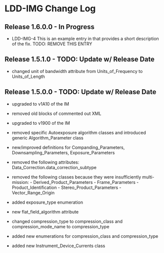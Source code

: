 # LDD-IMG Change Log

## Release 1.6.0.0 - In Progress

* LDD-IMG-4 This is an example entry in that provides a short description of the fix. TODO: REMOVE THIS ENTRY

## Release 1.5.1.0 - TODO: Update w/ Release Date

* changed unit of bandwidth attribute from Units_of_Frequency to Units_of_Length

## Release 1.5.0.0 - TODO: Update w/ Release Date

* upgraded to v1A10 of the IM
* removed old blocks of commented out XML

* upgraded to v1900 of the IM
* removed specific Autoexposure algorithm classes and introduced generic Algorithm_Parameter class
* new/improved definitions for Companding_Parameters, Downsampling_Parameters, Exposure_Parameters
* removed the following attributes: Data_Correction.data_correction_subtype
* removed the following classes because they were insufficiently multi-mission:
      - Derived_Product_Parameters
      - Frame_Parameters
      - Product_Identification 
      - Stereo_Product_Parameters
      - Vector_Range_Origin
 * added exposure_type enumeration
 * new flat_field_algorithm attribute
 * changed compression_type to compression_class and compression_mode_name to compression_type
 * added new enumerations for compression_class and compression_type
 * added new Instrument_Device_Currents class
